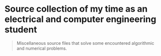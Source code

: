# Source collection of my time as an electrical and computer engineering student 

> Miscellaneous source files that solve some encountered algorithmic and numerical problems.

